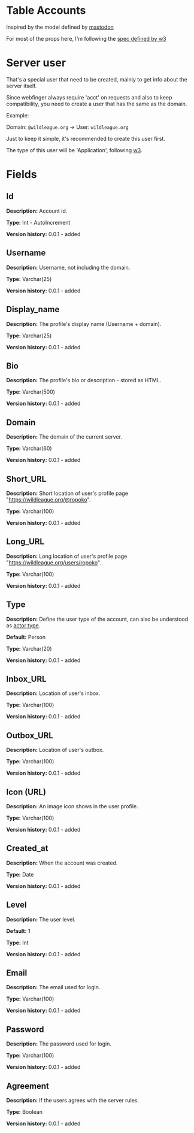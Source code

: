 # Table Accounts

Inspired by the model defined by [mastodon](https://github.com/mastodon/mastodon/blob/99e3e152cd2180cfa9a5bcafae208d44f31078f8/db/schema.rb#L143)

For most of the props here, I'm following the [spec defined by w3](https://www.w3.org/TR/activitypub/#actor-objects)

# Server user
That's a special user that need to be created, mainly to get info about the server itself.

Since webfinger always require 'acct' on requests and also to keep compatibility, you need to create a user that has the same as the domain.

Example:

Domain: `@wildleague.org` -> User: `wildleague.org`

Just to keep it simple, it's recommended to create this user first.

The type of this user will be 'Application', following [w3](https://www.w3.org/TR/activitystreams-vocabulary/#actor-types).

# Fields

## Id
**Description:** Account id.

**Type:** Int - AutoIncrement

**Version history:** 0.0.1 - added

## Username
**Description:** Username, not including the domain.

**Type:** Varchar(25)

**Version history:** 0.0.1 - added

## Display_name
**Description:** The profile's display name (Username + domain).

**Type:** Varchar(25)

**Version history:** 0.0.1 - added

## Bio
**Description:** The profile's bio or description - stored as HTML.

**Type:** Varchar(500)

**Version history:** 0.0.1 - added

## Domain
**Description:** The domain of the current server.

**Type:** Varchar(60)

**Version history:** 0.0.1 - added

## Short_URL
**Description:** Short location of user's profile page "https://wildleague.org/@ropoko".

**Type:** Varchar(100)

**Version history:** 0.0.1 - added

## Long_URL
**Description:** Long location of user's profile page "https://wildleague.org/users/ropoko".

**Type:** Varchar(100)

**Version history:** 0.0.1 - added

## Type
**Description:** Define the user type of the account, can also be understood as [actor type](https://www.w3.org/TR/activitystreams-vocabulary/#actor-types).

**Default:** Person

**Type:** Varchar(20)

**Version history:** 0.0.1 - added

## Inbox_URL
**Description:** Location of user's inbox.

**Type:** Varchar(100)

**Version history:** 0.0.1 - added

## Outbox_URL
**Description:** Location of user's outbox.

**Type:** Varchar(100)

**Version history:** 0.0.1 - added

## Icon (URL)
**Description:** An image icon shows in the user profile.

**Type:** Varchar(100)

**Version history:** 0.0.1 - added

## Created_at
**Description:** When the account was created.

**Type:** Date

**Version history:** 0.0.1 - added

## Level
**Description:** The user level.

**Default:** 1

**Type:** Int

**Version history:** 0.0.1 - added

## Email
**Description:** The email used for login.

**Type:** Varchar(100)

**Version history:** 0.0.1 - added

## Password
**Description:** The password used for login.

**Type:** Varchar(100)

**Version history:** 0.0.1 - added

## Agreement
**Description:** If the users agrees with the server rules.

**Type:** Boolean

**Version history:** 0.0.1 - added
